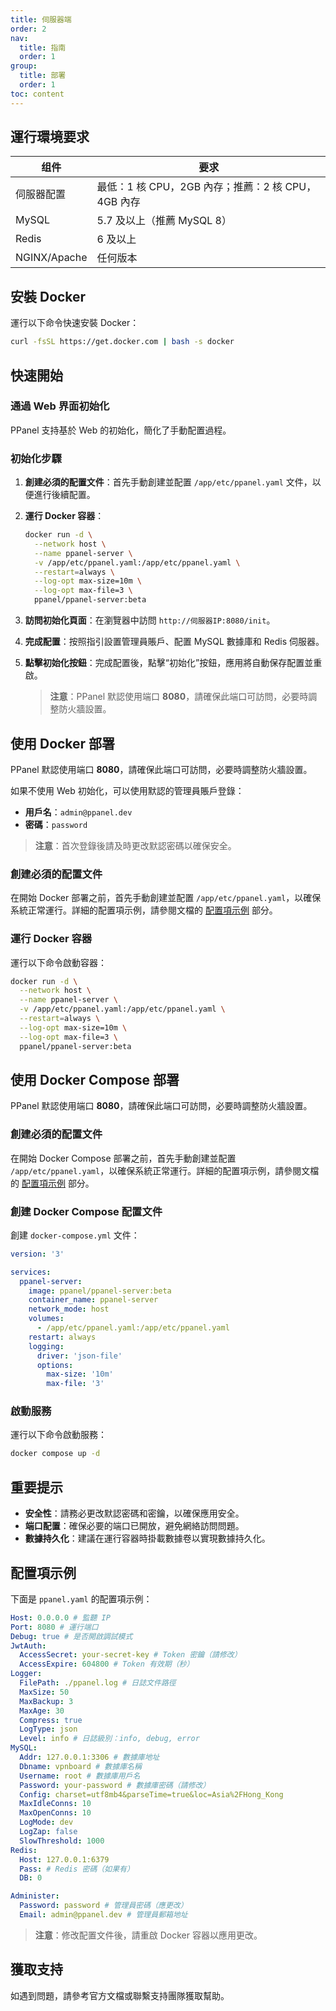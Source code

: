```yaml
---
title: 伺服器端
order: 2
nav:
  title: 指南
  order: 1
group:
  title: 部署
  order: 1
toc: content
---
```


## 運行環境要求

| 组件         | 要求                                               |
| ------------ | -------------------------------------------------- |
| 伺服器配置   | 最低：1 核 CPU，2GB 內存；推薦：2 核 CPU，4GB 內存 |
| MySQL        | 5.7 及以上（推薦 MySQL 8）                         |
| Redis        | 6 及以上                                           |
| NGINX/Apache | 任何版本                                           |

## 安裝 Docker

運行以下命令快速安裝 Docker：

```sh
curl -fsSL https://get.docker.com | bash -s docker
```

## 快速開始

### 通過 Web 界面初始化

PPanel 支持基於 Web 的初始化，簡化了手動配置過程。

### 初始化步驟

1. **創建必須的配置文件**：首先手動創建並配置 `/app/etc/ppanel.yaml` 文件，以便進行後續配置。

2. **運行 Docker 容器**：

   ```sh
   docker run -d \
     --network host \
     --name ppanel-server \
     -v /app/etc/ppanel.yaml:/app/etc/ppanel.yaml \
     --restart=always \
     --log-opt max-size=10m \
     --log-opt max-file=3 \
     ppanel/ppanel-server:beta
   ```

3. **訪問初始化頁面**：在瀏覽器中訪問 `http://伺服器IP:8080/init`。

4. **完成配置**：按照指引設置管理員賬戶、配置 MySQL 數據庫和 Redis 伺服器。

5. **點擊初始化按鈕**：完成配置後，點擊“初始化”按鈕，應用將自動保存配置並重啟。

   > **注意**：PPanel 默認使用端口 **8080**，請確保此端口可訪問，必要時調整防火牆設置。

## 使用 Docker 部署

PPanel 默認使用端口 **8080**，請確保此端口可訪問，必要時調整防火牆設置。

如果不使用 Web 初始化，可以使用默認的管理員賬戶登錄：

- **用戶名**：`admin@ppanel.dev`
- **密碼**：`password`

> **注意**：首次登錄後請及時更改默認密碼以確保安全。

### 創建必須的配置文件

在開始 Docker 部署之前，首先手動創建並配置 `/app/etc/ppanel.yaml`，以確保系統正常運行。詳細的配置項示例，請參閱文檔的 [配置項示例](#配置項示例) 部分。

### 運行 Docker 容器

運行以下命令啟動容器：

```sh
docker run -d \
  --network host \
  --name ppanel-server \
  -v /app/etc/ppanel.yaml:/app/etc/ppanel.yaml \
  --restart=always \
  --log-opt max-size=10m \
  --log-opt max-file=3 \
  ppanel/ppanel-server:beta
```

## 使用 Docker Compose 部署

PPanel 默認使用端口 **8080**，請確保此端口可訪問，必要時調整防火牆設置。

### 創建必須的配置文件

在開始 Docker Compose 部署之前，首先手動創建並配置 `/app/etc/ppanel.yaml`，以確保系統正常運行。詳細的配置項示例，請參閱文檔的 [配置項示例](#配置項示例) 部分。

### 創建 Docker Compose 配置文件

創建 `docker-compose.yml` 文件：

```yaml
version: '3'

services:
  ppanel-server:
    image: ppanel/ppanel-server:beta
    container_name: ppanel-server
    network_mode: host
    volumes:
      - /app/etc/ppanel.yaml:/app/etc/ppanel.yaml
    restart: always
    logging:
      driver: 'json-file'
      options:
        max-size: '10m'
        max-file: '3'
```

### 啟動服務

運行以下命令啟動服務：

```sh
docker compose up -d
```

## 重要提示

- **安全性**：請務必更改默認密碼和密鑰，以確保應用安全。
- **端口配置**：確保必要的端口已開放，避免網絡訪問問題。
- **數據持久化**：建議在運行容器時掛載數據卷以實現數據持久化。

## 配置項示例

下面是 `ppanel.yaml` 的配置項示例：

```yaml
Host: 0.0.0.0 # 監聽 IP
Port: 8080 # 運行端口
Debug: true # 是否開啟調試模式
JwtAuth:
  AccessSecret: your-secret-key # Token 密鑰（請修改）
  AccessExpire: 604800 # Token 有效期（秒）
Logger:
  FilePath: ./ppanel.log # 日誌文件路徑
  MaxSize: 50
  MaxBackup: 3
  MaxAge: 30
  Compress: true
  LogType: json
  Level: info # 日誌級別：info, debug, error
MySQL:
  Addr: 127.0.0.1:3306 # 數據庫地址
  Dbname: vpnboard # 數據庫名稱
  Username: root # 數據庫用戶名
  Password: your-password # 數據庫密碼（請修改）
  Config: charset=utf8mb4&parseTime=true&loc=Asia%2FHong_Kong
  MaxIdleConns: 10
  MaxOpenConns: 10
  LogMode: dev
  LogZap: false
  SlowThreshold: 1000
Redis:
  Host: 127.0.0.1:6379
  Pass: # Redis 密碼（如果有）
  DB: 0

Administer:
  Password: password # 管理員密碼（應更改）
  Email: admin@ppanel.dev # 管理員郵箱地址
```

> **注意**：修改配置文件後，請重啟 Docker 容器以應用更改。

## 獲取支持

如遇到問題，請參考官方文檔或聯繫支持團隊獲取幫助。
